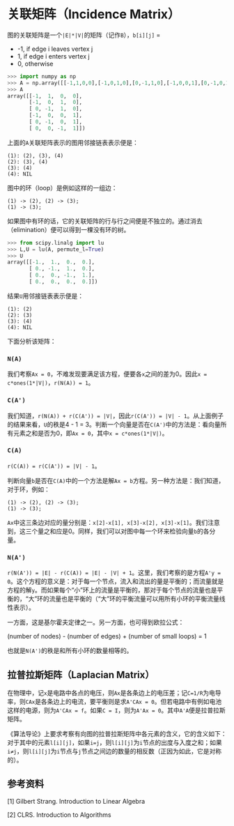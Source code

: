 # 关联矩阵（Incidence Matrix）

图的关联矩阵是一个`|E|*|V|`的矩阵（记作`B`），`b[i][j]` =
- -1, if edge i leaves vertex j
- 1, if edge i enters vertex j
- 0, otherwise

```python
>>> import numpy as np
>>> A = np.array([[-1,1,0,0],[-1,0,1,0],[0,-1,1,0],[-1,0,0,1],[0,-1,0,1],[0,0,-1,1]])
>>> A
array([[-1,  1,  0,  0],
       [-1,  0,  1,  0],
       [ 0, -1,  1,  0],
       [-1,  0,  0,  1],
       [ 0, -1,  0,  1],
       [ 0,  0, -1,  1]])
```

上面的`A`关联矩阵表示的图用邻接链表表示便是：

```
(1): (2), (3), (4)
(2): (3), (4)
(3): (4)
(4): NIL
```

图中的环（loop）是例如这样的一组边：

```
(1) -> (2), (2) -> (3);
(1) -> (3);
```

如果图中有环的话，它的关联矩阵的行与行之间便是不独立的。通过消去（elimination）便可以得到一棵没有环的树。

```python
>>> from scipy.linalg import lu
>>> L,U = lu(A, permute_l=True)
>>> U
array([[-1.,  1.,  0.,  0.],
       [ 0., -1.,  1.,  0.],
       [ 0.,  0., -1.,  1.],
       [ 0.,  0.,  0.,  0.]])
```

结果`U`用邻接链表表示便是：

```
(1): (2)
(2): (3)
(3): (4)
(4): NIL
```

下面分析该矩阵：

### `N(A)`

我们考察`Ax = 0`，不难发现要满足该方程，便要各`x`之间的差为0。因此`x = c*ones(1*|V|)`，`r(N(A)) = 1`。

### `C(A')`

我们知道，`r(N(A)) + r(C(A')) = |V|`，因此`r(C(A')) = |V| - 1`。从上面例子的结果来看，`U`的秩是4 - 1 = 3。判断一个向量是否在`C(A')`中的方法是：看向量所有元素之和是否为0，即`Ax = 0`，其中`x = c*ones(1*|V|)`。

### `C(A)`

`r(C(A)) = r(C(A')) = |V| - 1`。

判断向量`b`是否在`C(A)`中的一个方法是解`Ax = b`方程。另一种方法是：我们知道，对于环，例如：
```
(1) -> (2), (2) -> (3);
(1) -> (3);
```

`Ax`中这三条边对应的量分别是：`x[2]-x[1], x[3]-x[2], x[3]-x[1]`。我们注意到，这三个量之和应是0。同样，我们可以对图中每一个环来检验向量`b`的各分量。

### `N(A')`

`r(N(A')) = |E| - r(C(A)) = |E| - |V| + 1`。这里，我们考察的是方程`A'y = 0`。这个方程的意义是：对于每一个节点，流入和流出的量是平衡的；而流量就是方程的解`y`。而如果每个“小”环上的流量是平衡的，那对于每个节点的流量也是平衡的，“大”环的流量也是平衡的（“大”环的平衡流量可以用所有小环的平衡流量线性表示）。

一方面，这是基尔霍夫定律之一。另一方面，也可得到欧拉公式：

(number of nodes) - (number of edges) + (number of small loops) = 1

也就是`N(A')`的秩是和所有小环的数量相等的。

## 拉普拉斯矩阵（Laplacian Matrix）

在物理中，记`x`是电路中各点的电压，则`Ax`是各条边上的电压差；记`C=1/R`为电导率，则`CAx`是各条边上的电流，要平衡则是求`A'CAx = 0`。但若电路中有例如电池这样的电源，则为`A'CAx = f`。如果`C = I`，则为`A'Ax = 0`。其中`A'A`便是拉普拉斯矩阵。

《算法导论》上要求考察有向图的拉普拉斯矩阵中各元素的含义，它的含义如下：对于其中的元素`l[i][j]`，如果`i=j`，则`l[i][j]`为`i`节点的出度与入度之和；如果`i≠j`，则`l[i][j]`为`i`节点与`j`节点之间边的数量的相反数（正因为如此，它是对称的）。

## 参考资料

[1] Gilbert Strang. Introduction to Linear Algebra

[2] CLRS. Introduction to Algorithms

